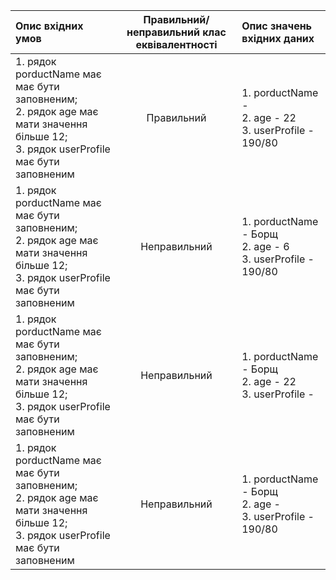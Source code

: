 |Опис вхідних умов|Правильний/неправильний клас еквівалентності|Опис значень вхідних даних|
|:-----|:-----:|:-----|
|1. рядок porductName має має бути заповненим;<br> 2. рядок age має мати значення більше 12;<br> 3. рядок userProfile має бути заповненим|Правильний| 1. porductName - <br> 2. age - 22<br> 3. userProfile - 190/80|
|1. рядок porductName має має бути заповненим;<br> 2. рядок age має мати значення більше 12;<br> 3. рядок userProfile має бути заповненим|Неправильний| 1. porductName - Борщ<br> 2. age - 6<br> 3. userProfile - 190/80|
|1. рядок porductName має має бути заповненим;<br> 2. рядок age має мати значення більше 12;<br> 3. рядок userProfile має бути заповненим|Неправильний| 1. porductName - Борщ<br> 2. age - 22<br> 3. userProfile - |
|1. рядок porductName має має бути заповненим;<br> 2. рядок age має мати значення більше 12;<br> 3. рядок userProfile має бути заповненим|Неправильний|  1. porductName - Борщ<br> 2. age - <br> 3. userProfile - 190/80|
